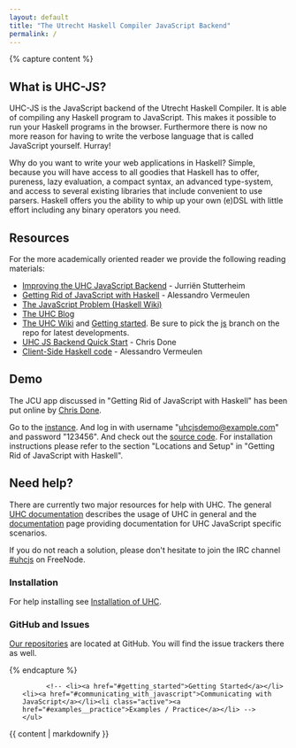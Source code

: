 ```yaml
---
layout: default
title: "The Utrecht Haskell Compiler JavaScript Backend"
permalink: /
---
```

{% capture content %}

## What is UHC-JS?
UHC-JS is the JavaScript backend of the Utrecht Haskell Compiler. It is able of
compiling any Haskell program to JavaScript. This makes it possible to run your
Haskell programs in the browser. Furthermore there is now no more reason for
having to write the verbose language that is called JavaScript yourself. Hurray!

Why do you want to write your web applications in Haskell? Simple, because you
will have access to all goodies that Haskell has to offer, pureness, lazy
evaluation, a compact syntax, an advanced type-system, and access to several
existing libraries that include convenient to use parsers. Haskell offers you
the ability to whip up your own (e)DSL with little effort including any binary
operators you need.

## Resources
For the more academically oriented reader we provide the following reading
materials:


* [Improving the UHC JavaScript Backend](http://www.norm2782.com/improving-uhc-js-report.pdf) - Jurriën Stutterheim
* [Getting Rid of JavaScript with Haskell](http://alessandrovermeulen.me/2012/01/26/getting-rid-of-javascript-with-haskell) - Alessandro Vermeulen
* [The JavaScript Problem (Haskell Wiki)](http://www.haskell.org/haskellwiki/The_JavaScript_Problem#UHC)
* [The UHC Blog](http://utrechthaskellcompiler.wordpress.com/)
* [The UHC Wiki](http://www.cs.uu.nl/wiki/UHC) and [Getting started](http://www.cs.uu.nl/wiki/bin/view/UHC/GettingStarted). 
  Be sure to pick the [js](https://github.com/UU-ComputerScience/uhc/tree/js) branch on the repo for latest developments.
* [UHC JS Backend Quick Start](http://chrisdone.com/posts/2012-01-06-uhc-javascript.html) - Chris Done
* [Client-Side Haskell code](https://github.com/spockz/JCU/tree/master/resources/static/hjs) - Alessandro Vermeulen

## Demo
The JCU app discussed in "Getting Rid of JavaScript with Haskell" has been put
online by [Chris Done](http://chrisdone.com/).

Go to the [instance](http://jcu.chrisdone.com/login). And log in with username
"uhcjsdemo@example.com" and password "123456". And check out the [source
code](https://github.com/UU-ComputerScience/JCU). For installation instructions
please refer to the section "Locations and Setup" in "Getting Rid of JavaScript
with Haskell".

## Need help?
There are currently two major resources for help with UHC. The general [UHC
documentation][uhc-extensive-doc] describes the usage of UHC in general and the
[documentation]({{site.baseurl}}/documentation.html) page providing
documentation for UHC JavaScript specific scenarios.

If you do not reach a solution, please don't hesitate to join the IRC channel
[#uhcjs](irc://irc.freenode.net/uhcjs) on FreeNode.



### Installation
For help installing see [Installation of UHC]({{site.baseurl}}/documentation.html#installation_of_uhc).

### GitHub and Issues
[Our repositories](https://github.com/UU-ComputerScience/) are located at
GitHub. You will find the issue trackers there as well.


[jcu-spockz-fork]: https://github.com/spockz/JCU
[jcu-install-script]: https://gist.github.com/1902090 "A Ruby Script to install JCU and dependencies."
[uhc-github]: https://github.com/UU-ComputerScience
[uhc-js]: https://github.com/UU-ComputerScience/uhc-js
[uhc-extensive-doc]: http://www.cs.uu.nl/wiki/bin/view/Ehc/Documentation

{% endcapture %}

<div class="container">
  <div class="row">
  <div class="span3 bs-docs-sidebar">
    <ul class="nav nav-list bs-docs-sidenav" data-spy="affix"  data-offset-top="80">

          <!-- <li><a href="#getting_started">Getting Started</a></li><li><a href="#communicating_with_javascript">Communicating with JavaScript</a></li><li class="active"><a href="#examples__practice">Examples / Practice</a></li> -->
    </ul>
  </div>
  <div class="span9 content">
    {{ content | markdownify }}
  </div>
  </div>
</div>